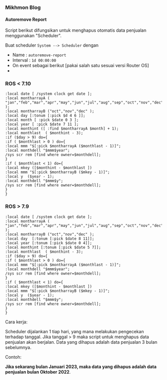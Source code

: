 ### Mikhmon Blog

#### Autoremove Report

Script berikut difungsikan untuk menghapus otomatis data penjualan menggunakan "Scheduler".

Buat scheduler `System --> Scheduler` dengan
* Name : `autoremove-report`
* Interval : `1d 00:00:00`
* On event sebagai berikut [pakai salah satu sesuai versi Router OS]
* 
<div>
	<script async src="//pagead2.googlesyndication.com/pagead/js/adsbygoogle.js"></script>
	<!-- ads3 -->
	<ins class="adsbygoogle" style="display:block" data-ad-client="ca-pub-1716315177239884" data-ad-slot="4095402072"
	 data-ad-format="auto" data-full-width-responsive="true"></ins>
	<script>
		(adsbygoogle = window.adsbygoogle || []).push({});
	</script>
</div>

### ROS < 7.10
```
:local date [ /system clock get date ];
:local montharrayA ( "jan","feb","mar","apr","may","jun","jul","aug","sep","oct","nov","dec" );
:local montharrayB ("oct","nov","dec" );
:local day [:tonum [:pick $d 4 6 ]];
:local month [ :pick $date 0 3 ];
:local year [ :pick $date 7 11 ];
:local monthint ([ :find $montharrayA $month] + 1);
:local monthlast  ( $monthint - 3);
:if ($day > 9) do={
:if ( $monthlast > 0 ) do={
:local mmm "$[:pick $montharrayA ($monthlast - 1)]";
:local monthdell "$mmm$year";
/sys scr rem [find where owner=$monthdell];
}
:if ( $monthlast < 1) do={
:local mkey ([$monthint - $monthlast ])
:local mmm "$[:pick $montharrayB ($mkey - 1)]";
:local y  ($year - 1);
:local monthdell "$mmm$y";
/sys scr rem [find where owner=$monthdell];
}
}
```


### ROS > 7.9
```
:local date [ /system clock get date ];
:local montharrayA ( "jan","feb","mar","apr","may","jun","jul","aug","sep","oct","nov","dec" );
:local montharrayB ("oct","nov","dec" );
:local day  [:tonum [:pick $date 8 11]];
:local year [:tonum [:pick $date 0 4]];
:local monthint [:tonum [:pick $date 5 7]];
:local monthlast  ( $monthint - 3);
:if ($day > 9) do={
:if ( $monthlast > 0 ) do={
:local mmm "$[:pick $montharrayA ($monthlast - 1)]";
:local monthdell "$mmm$year";
/sys scr rem [find where owner=$monthdell];
}
:if ( $monthlast < 1) do={
:local mkey ([$monthint - $monthlast ])
:local mmm "$[:pick $montharrayB ($mkey - 1)]";
:local y  ($year - 1);
:local monthdell "$mmm$y";
/sys scr rem [find where owner=$monthdell];
}
}
```


Cara kerja:

Scheduler dijalankan 1 tiap hari, yang mana melakukan pengecekan terhadap tanggal. Jika tanggal > 9 maka script untuk menghapus data penjualan akan berjalan.
Data yang dihapus adalah data penjualan 3 bulan sebelumnya. 

Contoh:

**Jika sekarang bulan Januari 2023, maka data yang dihapus adalah data penjualan bulan Oktober 2022**.




<div>
	<script async src="//pagead2.googlesyndication.com/pagead/js/adsbygoogle.js"></script>
	<!-- ads3 -->
	<ins class="adsbygoogle" style="display:block" data-ad-client="ca-pub-1716315177239884" data-ad-slot="4095402072"
	 data-ad-format="auto" data-full-width-responsive="true"></ins>
	<script>
		(adsbygoogle = window.adsbygoogle || []).push({});
	</script>
</div>



